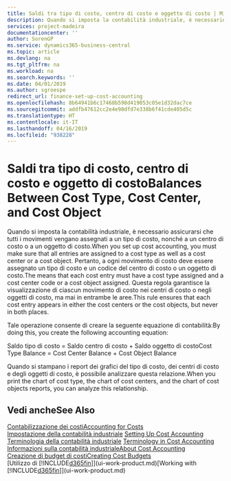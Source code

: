 ```yaml
---
title: Saldi tra tipo di costo, centro di costo e oggetto di costo | Microsoft Docs
description: Quando si imposta la contabilità industriale, è necessario assicurarsi che tutti i movimenti vengano assegnati a un tipo di costo, nonché a un centro di costo o a un oggetto di costo. Pertanto, a ogni movimento di costo deve essere assegnato un tipo di costo e un codice del centro di costo o un oggetto di costo. Questa regola garantisce la visualizzazione di ciascun movimento di costo nei centri di costo o negli oggetti di costo, ma mai in entrambe le aree.
services: project-madeira
documentationcenter: ''
author: SorenGP
ms.service: dynamics365-business-central
ms.topic: article
ms.devlang: na
ms.tgt_pltfrm: na
ms.workload: na
ms.search.keywords: ''
ms.date: 04/01/2019
ms.author: sgroespe
redirect_url: finance-set-up-cost-accounting
ms.openlocfilehash: 8b64941b6c17468b598d419053c05e1d32dac7ce
ms.sourcegitcommit: addfb47612cc2e4e98dfd7e338b6f41cde405d5c
ms.translationtype: HT
ms.contentlocale: it-IT
ms.lasthandoff: 04/16/2019
ms.locfileid: "938228"
---
```

# <a name="balances-between-cost-type-cost-center-and-cost-object"></a><span data-ttu-id="94e83-105">Saldi tra tipo di costo, centro di costo e oggetto di costo</span><span class="sxs-lookup"><span data-stu-id="94e83-105">Balances Between Cost Type, Cost Center, and Cost Object</span></span>
<span data-ttu-id="94e83-106">Quando si imposta la contabilità industriale, è necessario assicurarsi che tutti i movimenti vengano assegnati a un tipo di costo, nonché a un centro di costo o a un oggetto di costo.</span><span class="sxs-lookup"><span data-stu-id="94e83-106">When you set up cost accounting, you must make sure that all entries are assigned to a cost type as well as a cost center or a cost object.</span></span> <span data-ttu-id="94e83-107">Pertanto, a ogni movimento di costo deve essere assegnato un tipo di costo e un codice del centro di costo o un oggetto di costo.</span><span class="sxs-lookup"><span data-stu-id="94e83-107">The means that each cost entry must have a cost type assigned and a cost center code or a cost object assigned.</span></span> <span data-ttu-id="94e83-108">Questa regola garantisce la visualizzazione di ciascun movimento di costo nei centri di costo o negli oggetti di costo, ma mai in entrambe le aree.</span><span class="sxs-lookup"><span data-stu-id="94e83-108">This rule ensures that each cost entry appears in either the cost centers or the cost objects, but never in both places.</span></span>  

 <span data-ttu-id="94e83-109">Tale operazione consente di creare la seguente equazione di contabilità:</span><span class="sxs-lookup"><span data-stu-id="94e83-109">By doing this, you create the following accounting equation:</span></span>  

 <span data-ttu-id="94e83-110">Saldo tipo di costo = Saldo centro di costo + Saldo oggetto di costo</span><span class="sxs-lookup"><span data-stu-id="94e83-110">Cost Type Balance = Cost Center Balance + Cost Object Balance</span></span>  

 <span data-ttu-id="94e83-111">Quando si stampano i report dei grafici del tipo di costo, dei centri di costo e degli oggetti di costo, è possibile analizzare questa relazione.</span><span class="sxs-lookup"><span data-stu-id="94e83-111">When you print the chart of cost type, the chart of cost centers, and the chart of cost objects reports, you can analyze this relationship.</span></span>  

## <a name="see-also"></a><span data-ttu-id="94e83-112">Vedi anche</span><span class="sxs-lookup"><span data-stu-id="94e83-112">See Also</span></span>  
[<span data-ttu-id="94e83-113">Contabilizzazione dei costi</span><span class="sxs-lookup"><span data-stu-id="94e83-113">Accounting for Costs</span></span>](finance-manage-cost-accounting.md)  
 <span data-ttu-id="94e83-114">[Impostazione della contabilità industriale](finance-set-up-cost-accounting.md) </span><span class="sxs-lookup"><span data-stu-id="94e83-114">[Setting Up Cost Accounting](finance-set-up-cost-accounting.md) </span></span>  
 <span data-ttu-id="94e83-115">[Terminologia della contabilità industriale](finance-terminology-in-cost-accounting.md) </span><span class="sxs-lookup"><span data-stu-id="94e83-115">[Terminology in Cost Accounting](finance-terminology-in-cost-accounting.md) </span></span>  
 [<span data-ttu-id="94e83-116">Informazioni sulla contabilità industriale</span><span class="sxs-lookup"><span data-stu-id="94e83-116">About Cost Accounting</span></span>](finance-about-cost-accounting.md)  
 [<span data-ttu-id="94e83-117">Creazione di budget di costi</span><span class="sxs-lookup"><span data-stu-id="94e83-117">Creating Cost Budgets</span></span>](finance-create-cost-budgets.md)  
 <span data-ttu-id="94e83-118">[Utilizzo di [!INCLUDE[d365fin](includes/d365fin_md.md)]](ui-work-product.md)</span><span class="sxs-lookup"><span data-stu-id="94e83-118">[Working with [!INCLUDE[d365fin](includes/d365fin_md.md)]](ui-work-product.md)</span></span>

